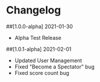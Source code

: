 # Changelog

##[1.0.0-alpha] 2021-01-30

- Alpha Test Release

##[1.0.1-alpha] 2021-02-01

- Updated User Management
- Fixed "Become a Spectator" bug
- Fixed score count bug

